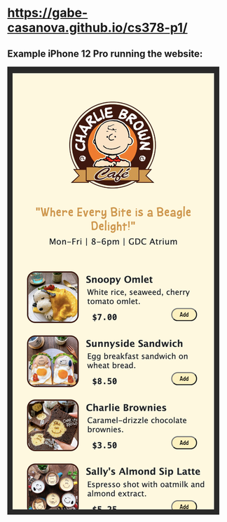 # https://gabe-casanova.github.io/cs378-p1/

## Example iPhone 12 Pro running the website:
![Example iPhone 12 Pro running the website](iphone-12-pro-example-website.png)
